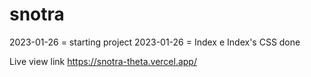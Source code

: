 # snotra

2023-01-26 = starting project
2023-01-26 = Index e Index's CSS done

Live view link
https://snotra-theta.vercel.app/

